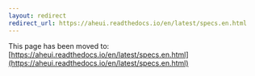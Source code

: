 ```yaml
---
layout: redirect
redirect_url: https://aheui.readthedocs.io/en/latest/specs.en.html
---
```


This page has been moved to: [https://aheui.readthedocs.io/en/latest/specs.en.html](https://aheui.readthedocs.io/en/latest/specs.en.html)
